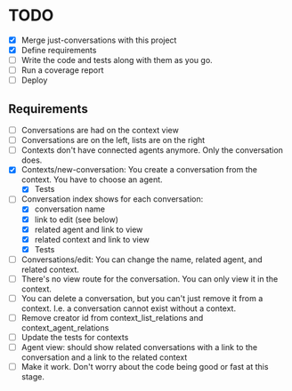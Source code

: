 # TODO

- [x] Merge just-conversations with this project
- [x] Define requirements
- [ ] Write the code and tests along with them as you go.
- [ ] Run a coverage report
- [ ] Deploy

## Requirements

- [ ] Conversations are had on the context view
- [ ] Conversations are on the left, lists are on the right
- [ ] Contexts don't have connected agents anymore. Only the conversation does.
- [x] Contexts/new-conversation: You create a conversation from the context. You have to choose an agent.
    - [x] Tests
- [ ] Conversation index shows for each conversation:
    - [x] conversation name
    - [x] link to edit (see below)
    - [x] related agent and link to view
    - [x] related context and link to view
    - [x] Tests
- [ ] Conversations/edit: You can change the name, related agent, and related context.
- [ ] There's no view route for the conversation. You can only view it in the context.
- [ ] You can delete a conversation, but you can't just remove it from a context. I.e. a conversation cannot exist without a context.
- [ ] Remove creator id from context_list_relations and context_agent_relations
- [ ] Update the tests for contexts
- [ ] Agent view: should show related conversations with a link to the conversation and a link to the related context
- [ ] Make it work. Don't worry about the code being good or fast at this stage.
